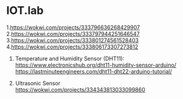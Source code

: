 # IOT.lab
1.https://wokwi.com/projects/333796636268429907<br>
2.https://wokwi.com/projects/333797944251646547<br>
3.https://wokwi.com/projects/333801274561528403<br>
4.https://wokwi.com/projects/333806173307273812<br>

1) Temperature and Humidity Sensor (DHT11):<br>
https://www.electronicshub.org/dht11-humidity-sensor-arduino/<br>
https://lastminuteengineers.com/dht11-dht22-arduino-tutorial/<br>

3) Ultrasonic Sensor<br>
https://wokwi.com/projects/334343813033099860<br>
